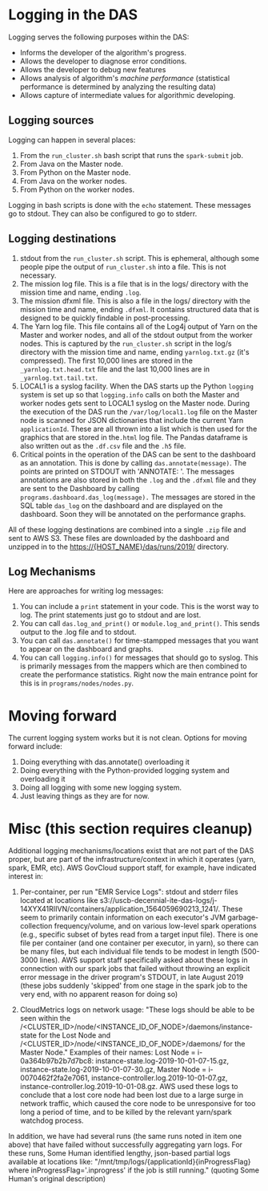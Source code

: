 # Logging in the DAS

Logging serves the following purposes within the DAS:

* Informs the developer of the algorithm's progress.
* Allows the developer to diagnose error conditions.
* Allows the developer to debug new features
* Allows analysis of algorithm's _machine performance_ (statistical performance is determined by analyzing the resulting data)
* Allows capture of intermediate values for algorithmic developing.

## Logging sources
Logging can happen in several places:

1. From the `run_cluster.sh` bash script that runs the `spark-submit` job.
2. From Java on the Master node.
3. From Python on the Master node.
4. From Java on the worker nodes.
4. From Python on the worker nodes.


Logging in bash scripts is done with the `echo` statement. These messages go to stdout. They can also be configured to go to stderr.

## Logging destinations
1. stdout from the `run_cluster.sh` script. This is ephemeral, although some people pipe the output of `run_cluster.sh` into a file. This is not necessary.
2. The mission log file. This is a file that is in the logs/ directory with the mission time and name, ending `.log`.
3. The mission dfxml file. This is also a file in the logs/ directory with the mission time and name, ending `.dfxml`. It contains structured data that is designed to be quickly findable in post-processing.
3. The Yarn log file. This file contains all of the Log4j output of Yarn on the Master and worker nodes, and all of the stdout output from the worker nodes. This is captured by the `run_cluster.sh` script in the log/s directory with the mission time and name, ending `yarnlog.txt.gz` (it's compressed). The first 10,000 lines are stored in the `_yarnlog.txt.head.txt` file and the last 10,000 lines are in `_yarnlog.txt.tail.txt`.
4. LOCAL1 is a syslog facility. When the DAS starts up the Python `logging` system is set up so that `logging.info` calls on both the Master and worker nodes gets sent to LOCAL1 syslog on the Master node. During the execution of the DAS run the `/var/log/local1.log` file on the Master node is scanned for JSON dictionaries that include the current Yarn `applicationId`. These are all thrown into a list which is then used for the graphics that are stored in the`.html` log file. The Pandas dataframe is also written out as the `.df.csv` file and the `.h5` file.
5. Critical points in the operation of the DAS can be sent to the dashboard as an annotation. This is done by calling `das.annotate(message)`. The points are printed on STDOUT with 'ANNOTATE: <message>'. The messages annotations are also stored in both the `.log` and the `.dfxml` file and they are sent to the Dashboard by calling `programs.dashboard.das_log(message).` The messages are stored in the SQL table `das_log` on the dashboard and are displayed on the dashboard. Soon they will be annotated on the performance graphs.

All of these logging destinations are combined into a single `.zip` file and sent to AWS S3. These files are downloaded by the dashboard and unzipped in to the [https://{HOST_NAME}/das/runs/2019/](https://{HOST_NAME}/das/runs/2019/) directory.

## Log Mechanisms

Here are approaches for writing log messages:

1. You can include a `print` statement in your code. This is the worst way to log. The print statements just go to stdout and are lost.
2. You can call `das.log_and_print()` or `module.log_and_print()`. This sends output to the .log file and to stdout.
3. You can call `das.annotate()` for time-stampped messages that you want to appear on the dashboard and graphs.
4. You can call `logging.info()` for messages that should go to syslog. This is primarily messages from the mappers which are then combined to create the performance statistics. Right now the main entrance point for this is in `programs/nodes/nodes.py`.


# Moving forward
The current logging system works but it is not clean. Options for moving forward include:

1. Doing everything with das.annotate() overloading it
2. Doing everything with the Python-provided logging system and overloading it
3. Doing all logging with some new logging system.
4. Just leaving things as they are for now.

# Misc (this section requires cleanup)
Additional logging mechanisms/locations exist that are not part of the DAS proper, but are part of the infrastructure/context in which it operates (yarn, spark, EMR, etc). AWS GovCloud support staff, for example, have indicated interest in:

1. Per-container, per run "EMR Service Logs": stdout and stderr files located at locations like s3://uscb-decennial-ite-das-logs/j-14XYX41RIIVN/containers/application_1564059690213_1241/. These seem to primarily contain information on each executor's JVM garbage-collection frequency/volume, and on various low-level spark operations (e.g., specific subset of bytes read from a target input file). There is one file per container (and one container per executor, in yarn), so there can be many files, but each individual file tends to be modest in length (500-3000 lines). AWS support staff specifically asked about these logs in connection with our spark jobs that failed without throwing an explicit error message in the driver program's STDOUT, in late August 2019 (these jobs suddenly 'skipped' from one stage in the spark job to the very end, with no apparent reason for doing so)

2. CloudMetrics logs on network usage: "These logs should be able to be seen within the /<CLUSTER_ID>/node/<INSTANCE_ID_OF_NODE>/daemons/instance-state for the Lost Node and /<CLUSTER_ID>/node/<INSTANCE_ID_OF_NODE>/daemons/ for the Master Node." Examples of their names: Lost Node = i-0a364b97b2b7d7bc8: instance-state.log-2019-10-01-07-15.gz, instance-state.log-2019-10-01-07-30.gz, Master Node = i-0070462f2fa2e7061, instance-controller.log.2019-10-01-07.gz, instance-controller.log.2019-10-01-08.gz. AWS used these logs to conclude that a lost core node had been lost due to a large surge in network traffic, which caused the core node to be unresponsive for too long a period of time, and to be killed by the relevant yarn/spark watchdog process.

In addition, we have had several runs (the same runs noted in item one above) that have failed without successfully aggregating yarn logs. For these runs, Some Human identified lengthy, json-based partial logs available at locations like: "/mnt/tmp/logs/{applicationId}{inProgressFlag} where inProgressFlag='.inprogress' if the job is still running." (quoting Some Human's original description)
